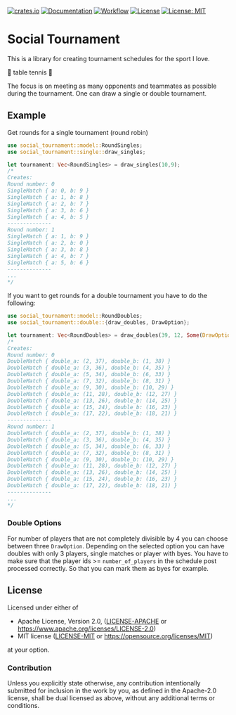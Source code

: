 [![crates.io](https://img.shields.io/crates/v/social_tournament.svg)](https://crates.io/crates/social_tournament)
[![Documentation](https://docs.rs/social_tournament/badge.svg)](https://docs.rs/social_tournament)
[![Workflow](https://github.com/flocksserver/social_tournament/workflows/Rust/badge.svg)](https://github.com/flocksserver/social_tournament/workflows/Rust/badge.svg)
[![License](https://img.shields.io/badge/License-Apache%202.0-blue.svg)](https://opensource.org/licenses/Apache-2.0)
[![License: MIT](https://img.shields.io/badge/License-MIT-yellow.svg)](https://opensource.org/licenses/MIT)


# Social Tournament

This is a library for creating tournament schedules for the sport I love.

🏓  table tennis 🏓

The focus is on meeting as many opponents and teammates as possible during the tournament. One can draw a single or double tournament.

## Example

Get rounds for a single tournament (round robin)
```rust
use social_tournament::model::RoundSingles;
use social_tournament::single::draw_singles;

let tournament: Vec<RoundSingles> = draw_singles(10,9);
/*
Creates:
Round number: 0
SingleMatch { a: 0, b: 9 }
SingleMatch { a: 1, b: 8 }
SingleMatch { a: 2, b: 7 }
SingleMatch { a: 3, b: 6 }
SingleMatch { a: 4, b: 5 }
--------------
Round number: 1
SingleMatch { a: 1, b: 9 }
SingleMatch { a: 2, b: 0 }
SingleMatch { a: 3, b: 8 }
SingleMatch { a: 4, b: 7 }
SingleMatch { a: 5, b: 6 }
--------------
...
*/ 
```

If you want to get rounds for a double tournament you have to do the following:
```rust
use social_tournament::model::RoundDoubles;
use social_tournament::double::{draw_doubles, DrawOption};

let tournament: Vec<RoundDoubles> = draw_doubles(39, 12, Some(DrawOption::ForceDoubleOnly));
/*
Creates:
Round number: 0
DoubleMatch { double_a: (2, 37), double_b: (1, 38) }
DoubleMatch { double_a: (3, 36), double_b: (4, 35) }
DoubleMatch { double_a: (5, 34), double_b: (6, 33) }
DoubleMatch { double_a: (7, 32), double_b: (8, 31) }
DoubleMatch { double_a: (9, 30), double_b: (10, 29) }
DoubleMatch { double_a: (11, 28), double_b: (12, 27) }
DoubleMatch { double_a: (13, 26), double_b: (14, 25) }
DoubleMatch { double_a: (15, 24), double_b: (16, 23) }
DoubleMatch { double_a: (17, 22), double_b: (18, 21) }
--------------
Round number: 1
DoubleMatch { double_a: (2, 37), double_b: (1, 38) }
DoubleMatch { double_a: (3, 36), double_b: (4, 35) }
DoubleMatch { double_a: (5, 34), double_b: (6, 33) }
DoubleMatch { double_a: (7, 32), double_b: (8, 31) }
DoubleMatch { double_a: (9, 30), double_b: (10, 29) }
DoubleMatch { double_a: (11, 28), double_b: (12, 27) }
DoubleMatch { double_a: (13, 26), double_b: (14, 25) }
DoubleMatch { double_a: (15, 24), double_b: (16, 23) }
DoubleMatch { double_a: (17, 22), double_b: (18, 21) }
--------------
...
*/
```
### Double Options
For number of players that are not completely divisible by 4 you can choose between three `DrawOption`.
Depending on the selected option you can have doubles with only 3 players, single matches or player with byes. You have to make sure that the player ids >= `number_of_players` in the schedule post processed correctly. So that you can mark them as byes for example.


## License

Licensed under either of

* Apache License, Version 2.0, ([LICENSE-APACHE](LICENSE-APACHE) or https://www.apache.org/licenses/LICENSE-2.0)
* MIT license ([LICENSE-MIT](LICENSE-MIT) or https://opensource.org/licenses/MIT)

at your option.

### Contribution

Unless you explicitly state otherwise, any contribution intentionally
submitted for inclusion in the work by you, as defined in the Apache-2.0
license, shall be dual licensed as above, without any additional terms or
conditions.